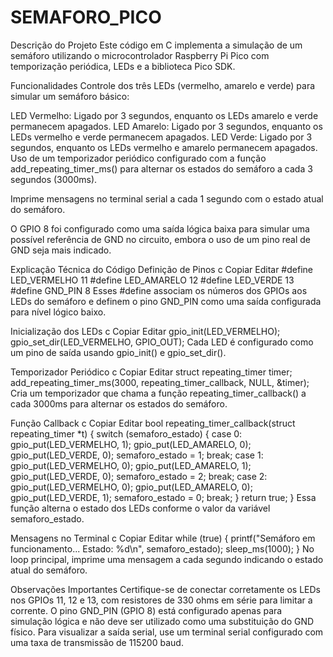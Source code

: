 # SEMAFORO_PICO

Descrição do Projeto
Este código em C implementa a simulação de um semáforo utilizando o microcontrolador Raspberry Pi Pico com temporização periódica, LEDs e a biblioteca Pico SDK.

Funcionalidades
Controle dos três LEDs (vermelho, amarelo e verde) para simular um semáforo básico:

LED Vermelho: Ligado por 3 segundos, enquanto os LEDs amarelo e verde permanecem apagados.
LED Amarelo: Ligado por 3 segundos, enquanto os LEDs vermelho e verde permanecem apagados.
LED Verde: Ligado por 3 segundos, enquanto os LEDs vermelho e amarelo permanecem apagados.
Uso de um temporizador periódico configurado com a função add_repeating_timer_ms() para alternar os estados do semáforo a cada 3 segundos (3000ms).

Imprime mensagens no terminal serial a cada 1 segundo com o estado atual do semáforo.

O GPIO 8 foi configurado como uma saída lógica baixa para simular uma possível referência de GND no circuito, embora o uso de um pino real de GND seja mais indicado.

Explicação Técnica do Código
Definição de Pinos
c
Copiar
Editar
#define LED_VERMELHO 11 
#define LED_AMARELO 12 
#define LED_VERDE 13 
#define GND_PIN 8
Esses #define associam os números dos GPIOs aos LEDs do semáforo e definem o pino GND_PIN como uma saída configurada para nível lógico baixo.

Inicialização dos LEDs
c
Copiar
Editar
gpio_init(LED_VERMELHO);
gpio_set_dir(LED_VERMELHO, GPIO_OUT);
Cada LED é configurado como um pino de saída usando gpio_init() e gpio_set_dir().

Temporizador Periódico
c
Copiar
Editar
struct repeating_timer timer;
add_repeating_timer_ms(3000, repeating_timer_callback, NULL, &timer);
Cria um temporizador que chama a função repeating_timer_callback() a cada 3000ms para alternar os estados do semáforo.

Função Callback
c
Copiar
Editar
bool repeating_timer_callback(struct repeating_timer *t) {
    switch (semaforo_estado) {
        case 0:
            gpio_put(LED_VERMELHO, 1); 
            gpio_put(LED_AMARELO, 0); 
            gpio_put(LED_VERDE, 0); 
            semaforo_estado = 1; 
            break;
        case 1:
            gpio_put(LED_VERMELHO, 0); 
            gpio_put(LED_AMARELO, 1); 
            gpio_put(LED_VERDE, 0); 
            semaforo_estado = 2;
            break;
        case 2:
            gpio_put(LED_VERMELHO, 0); 
            gpio_put(LED_AMARELO, 0); 
            gpio_put(LED_VERDE, 1); 
            semaforo_estado = 0;
            break;
    }
    return true;
}
Essa função alterna o estado dos LEDs conforme o valor da variável semaforo_estado.

Mensagens no Terminal
c
Copiar
Editar
while (true) {
    printf("Semáforo em funcionamento... Estado: %d\n", semaforo_estado);
    sleep_ms(1000);
}
No loop principal, imprime uma mensagem a cada segundo indicando o estado atual do semáforo.

Observações Importantes
Certifique-se de conectar corretamente os LEDs nos GPIOs 11, 12 e 13, com resistores de 330 ohms em série para limitar a corrente.
O pino GND_PIN (GPIO 8) está configurado apenas para simulação lógica e não deve ser utilizado como uma substituição do GND físico.
Para visualizar a saída serial, use um terminal serial configurado com uma taxa de transmissão de 115200 baud.